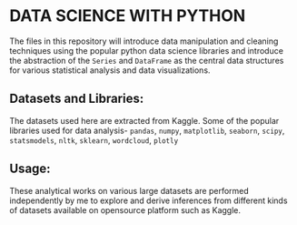 # DATA SCIENCE WITH PYTHON
The files in this repository will introduce data manipulation and cleaning techniques using the popular python data science libraries and introduce the 
abstraction of the `Series` and `DataFrame` as the central data structures for various statistical analysis and data visualizations. 

## Datasets and Libraries:
The datasets used here are extracted from Kaggle.
Some of the popular libraries used for data analysis- `pandas`, `numpy`, `matplotlib`, `seaborn`, `scipy`, `statsmodels`, `nltk`, `sklearn`, `wordcloud`, `plotly`

## Usage: 
These analytical works on various large datasets are performed independently by me to explore and derive inferences from different kinds of datasets available on opensource platform such as Kaggle. 
